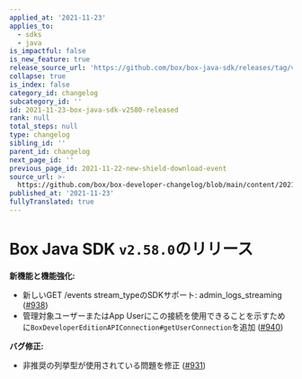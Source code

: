 ```yaml
---
applied_at: '2021-11-23'
applies_to:
  - sdks
  - java
is_impactful: false
is_new_feature: true
release_source_url: 'https://github.com/box/box-java-sdk/releases/tag/v2.58.0'
collapse: true
is_index: false
category_id: changelog
subcategory_id: ''
id: 2021-11-23-box-java-sdk-v2580-released
rank: null
total_steps: null
type: changelog
sibling_id: ''
parent_id: changelog
next_page_id: ''
previous_page_id: 2021-11-22-new-shield-download-event
source_url: >-
  https://github.com/box/box-developer-changelog/blob/main/content/2021/11-23-box-java-sdk-v2580-released.md
published_at: '2021-11-23'
fullyTranslated: true
---
```

# Box Java SDK `v2.58.0`のリリース

**新機能と機能強化:**

* 新しいGET /events stream_typeのSDKサポート: admin_logs_streaming ([#938][1])
* 管理対象ユーザーまたはApp Userにこの接続を使用できることを示すために`BoxDeveloperEditionAPIConnection#getUserConnection`を追加 ([#940][2])

**バグ修正:**

* 非推奨の列挙型が使用されている問題を修正 ([#931][3])

[1]: https://github.com/box/box-java-sdk/pull/938

[2]: https://github.com/box/box-java-sdk/pull/940

[3]: https://github.com/box/box-java-sdk/issues/931
